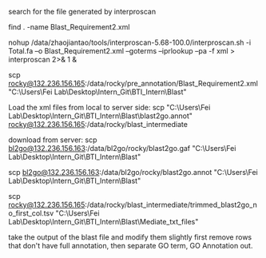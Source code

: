 search for the file generated by interproscan

find . -name Blast_Requirement2.xml

nohup /data/zhaojiantao/tools/interproscan-5.68-100.0/interproscan.sh -i Total.fa –o Blast_Requirement2.xml –goterms –iprlookup –pa -f xml > interproscan 2>& 1 &


scp rocky@132.236.156.165:/data/rocky/pre_annotation/Blast_Requirement2.xml "C:\Users\Fei Lab\Desktop\Intern_Git\BTI_Intern\Blast"


Load the xml files from local to server side:
scp "C:\Users\Fei Lab\Desktop\Intern_Git\BTI_Intern\Blast\blast2go.annot" rocky@132.236.156.165:/data/rocky/blast_intermediate

download from server:
scp bl2go@132.236.156.163:/data/bl2go/rocky/blast2go.gaf "C:\Users\Fei Lab\Desktop\Intern_Git\BTI_Intern\Blast"

scp bl2go@132.236.156.163:/data/bl2go/rocky/blast2go.annot "C:\Users\Fei Lab\Desktop\Intern_Git\BTI_Intern\Blast"


scp rocky@132.236.156.165:/data/rocky/blast_intermediate/trimmed_blast2go_no_first_col.tsv "C:\Users\Fei Lab\Desktop\Intern_Git\BTI_Intern\Blast\Mediate_txt_files"


take the output of the blast file and modify them slightly
first remove rows that don't have full annotation,
then separate GO term, GO Annotation out.